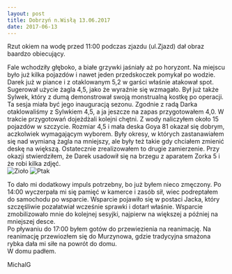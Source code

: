 ```yaml
---
layout: post
title: Dobrzyń n.Wisłą 13.06.2017
date: 2017-06-13
---
```


Rzut okiem na wodę przed 11:00 podczas zjazdu (ul.Zjazd) dał obraz baardzo obiecujący.  

Fale wchodziły głęboko, a białe grzywki jaśniały aż po horyzont.
Na miejscu było już kilka pojazdów i nawet jeden przedskoczek pomykał po wodzie.
Darek już w piance i z otaklowanym 5,2 w garści właśnie atakował spot.
Sugerował użycie żagla 4,5, jako że wyraźnie się wzmagało.
Był już także Sylwek, który z dumą demonstrował swoją monstrualną kostkę po operacji.
Ta sesja miała być jego inauguracją sezonu.
Zgodnie z radą Darka otaklowaliśmy z Sylwkiem 4,5, a ja jeszcze na zapas przygotowałem 4,0.
W trakcie przygotowań dojeżdżali kolejni chętni. Z wody naliczyłem około 15 pojazdów w szczycie.
Rozmiar 4,5 i mała deska Goya 81 okazał się dobrym, aczkolwiek wymagającym wyborem.
Były okresy, w których zastanawiałem się nad wymianą żagla na mniejszy,
 ale były też takie gdy chciałem zmienić deskę na większą.
Ostatecznie zrealizowałem to drugie zamierzenie.
Przy okazji stwierdziłem, że Darek usadowił się na brzegu z aparatem Zorka 5 i że robi kilka zdjęć.  
![Zioło](https://raw.githubusercontent.com/naspocie/blog/master/images/2016-06-13-Dobrzyn/Ziolo.JPG "Zioło")
![Ptak](https://raw.githubusercontent.com/naspocie/blog/master/images/2016-06-13-Dobrzyn/Ptak.JPG "Ptak")

To dało mi dodatkowy impuls potrzebny, bo już byłem nieco zmęczony.
Po 14:00 wyczerpała mi się pamięć w kamerce i zasób sił, wiec podreptałem do samochodu po wsparcie.
Wsparcie pojawiło się w postaci Jacka, który szczęśliwie pozałatwiał wcześnie sprawki i dotarł właśnie.
Wsparcie zmobilizowało mnie do kolejnej sesyjki, najpierw na większej a później na mniejszej desce.  
Po pływaniu do 17:00 byłem gotów do przewiezienia na reanimację. Na reanimację przewiozłem się do Murzynowa,
 gdzie tradycyjna smażona rybka dała mi siłe na powrót do domu.  
W domu padłem.  

MichalG  
